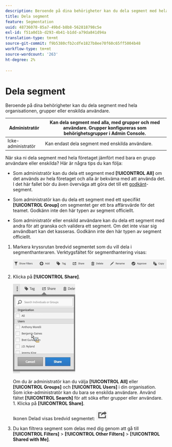```yaml
---
description: Beroende på dina behörigheter kan du dela segment med hela organisationen, grupper eller enskilda användare.
title: Dela segment
feature: Segmentation
uuid: 48736078-85a7-49bd-b8b8-562818798c5e
exl-id: f51a0d1b-d293-4b41-b1dd-a79da841d94a
translation-type: tm+mt
source-git-commit: f9b5380cfb2cdfe1827b8ee70f60c65ff5004b48
workflow-type: tm+mt
source-wordcount: '263'
ht-degree: 2%

---
```


# Dela segment

Beroende på dina behörigheter kan du dela segment med hela organisationen, grupper eller enskilda användare.

| Administratör | Kan dela segment med alla, med grupper och med användare. Grupper konfigureras som behörighetsgrupper i Admin Console. |
|---|---|
| Icke-administratör | Kan endast dela segment med enskilda användare. |

När ska ni dela segment med hela företaget jämfört med bara en grupp användare eller enskilda? Här är några tips du kan följa:

* Som administratör kan du dela ett segment med **[!UICONTROL All]** om det används av hela företaget och alla är bekväma med att använda det. I det här fallet bör du även överväga att göra det till ett [godkänt](/help/components/segmentation/segmentation-workflow/seg-approve.md)-segment.

* Som administratör kan du dela ett segment med ett specifikt **[!UICONTROL Group]** om segmentet ger ett bra affärsvärde för det teamet. Godkänn inte den här typen av segment officiellt.
* Som administratör eller enskild användare kan du dela ett segment med andra för att granska och validera ett segment. Om det inte visar sig användbart kan det kasseras. Godkänn inte den här typen av segment officiellt.

1. Markera kryssrutan bredvid segmentet som du vill dela i segmenthanteraren. Verktygsfältet för segmenthantering visas:

   ![](assets/segment_mgmt_toolbar.png)

1. Klicka på **[!UICONTROL Share]**.

   ![](assets/sharing_segments.png)

   Om du är administratör kan du välja **[!UICONTROL All]** eller **[!UICONTROL Groups]** och **[!UICONTROL Users]** i din organisation. Som icke-administratör kan du bara se enskilda användare. Använd fältet **[!UICONTROL Search]** för att söka efter grupper eller användare. 1. Klicka på **[!UICONTROL Share]**.

   Ikonen Delad visas bredvid segmentet:  ![](assets/share_icon.png)

1. Du kan filtrera segment som delas med dig genom att gå till **[!UICONTROL Filters]** > **[!UICONTROL Other Filters]** > **[!UICONTROL Shared with Me]**.
